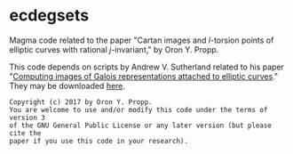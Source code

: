 # ecdegsets
Magma code related to the paper "Cartan images and *l*-torsion points of elliptic curves with rational *j*-invariant," by Oron Y. Propp.

This code depends on scripts by Andrew V. Sutherland related to his paper "[Computing images of Galois representations attached to elliptic curves](http://dx.doi.org/10.1017/fms.2015.33)." They may be downloaded [here](http://math.mit.edu/~drew/galrep/).

~~~~
Copyright (c) 2017 by Oron Y. Propp.
You are welcome to use and/or modify this code under the terms of version 3
of the GNU General Public License or any later version (but please cite the
paper if you use this code in your research).
~~~~
